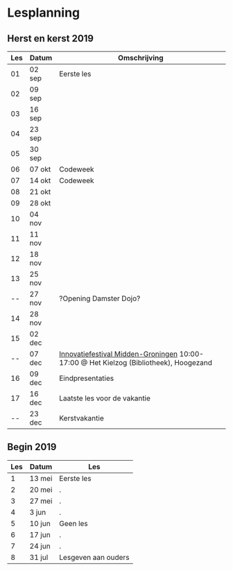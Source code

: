 # Lesplanning

## Herst en kerst 2019

Les|Datum |Omschrijving
---|------|--------------------
 01|02 sep|Eerste les
 02|09 sep| 
 03|16 sep| 
 04|23 sep| 
 05|30 sep| 
 06|07 okt|Codeweek 
 07|14 okt|Codeweek 
 08|21 okt| 
 09|28 okt| 
 10|04 nov| 
 11|11 nov| 
 12|18 nov| 
 13|25 nov| 
 --|27 nov|?Opening Damster Dojo? 
 14|28 nov| 
 15|02 dec|
 --|07 dec|[Innovatiefestival Midden-Groningen](http://www.mifmig.nl/over/) 10:00-17:00 @ Het Kielzog (Bibliotheek), Hoogezand 
 16|09 dec|Eindpresentaties
 17|16 dec|Laatste les voor de vakantie
 --|23 dec|Kerstvakantie 

## Begin 2019

Les|Datum|Les
---|---|---
1|13 mei|Eerste les
2|20 mei|.
3|27 mei|.
4| 3 jun|.
5|10 jun|Geen les
6|17 jun|.
7|24 jun|.
8|31 jul|Lesgeven aan ouders

